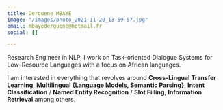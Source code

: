 ```yaml
---
title: Derguene MBAYE
image: "/images/photo_2021-11-20_13-59-57.jpg"
email: mbayederguene@hotmail.fr
social: []

---
```

Research Engineer in NLP, I work on Task-oriented Dialogue Systems for Low-Resource Languages with a focus on African languages.

I am interested in everything that revolves around **Cross-Lingual Transfer Learning**, **Multilingual {Language Models, Semantic Parsing}**, **Intent Classification** / **Named Entity Recognition** / **Slot Filling**, **Information Retrieval** among others.